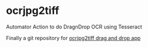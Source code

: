 ocrjpg2tiff
===========

Automator Action to do DragnDrop OCR using Tesseract

Finally a git repository for [ocrjpg2tiff drag and drop app](http://chinpen.net/tesseract-automator-dragndrop-ocr/)